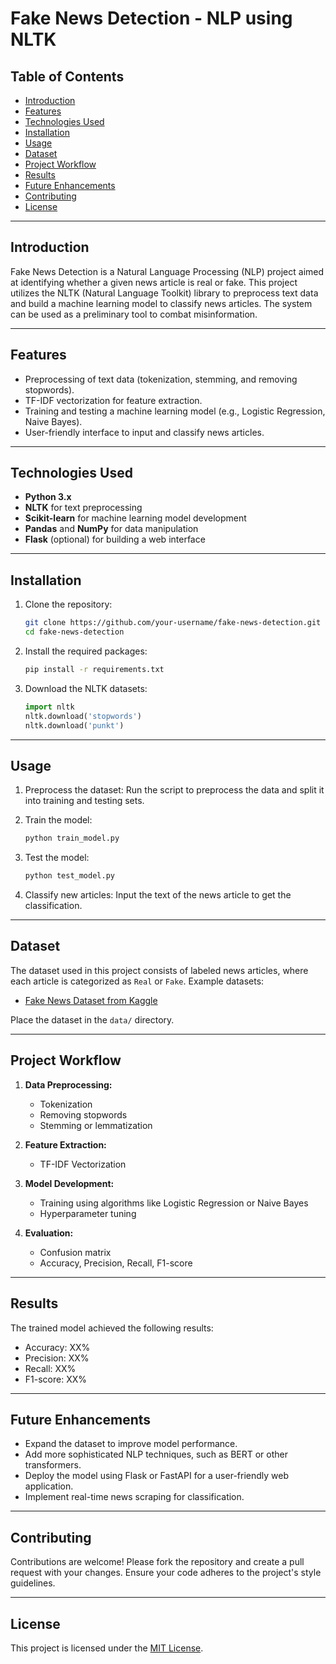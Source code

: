 
# Fake News Detection - NLP using NLTK

## Table of Contents
- [Introduction](#introduction)
- [Features](#features)
- [Technologies Used](#technologies-used)
- [Installation](#installation)
- [Usage](#usage)
- [Dataset](#dataset)
- [Project Workflow](#project-workflow)
- [Results](#results)
- [Future Enhancements](#future-enhancements)
- [Contributing](#contributing)
- [License](#license)

---

## Introduction
Fake News Detection is a Natural Language Processing (NLP) project aimed at identifying whether a given news article is real or fake. This project utilizes the NLTK (Natural Language Toolkit) library to preprocess text data and build a machine learning model to classify news articles. The system can be used as a preliminary tool to combat misinformation.

---

## Features
- Preprocessing of text data (tokenization, stemming, and removing stopwords).
- TF-IDF vectorization for feature extraction.
- Training and testing a machine learning model (e.g., Logistic Regression, Naive Bayes).
- User-friendly interface to input and classify news articles.

---

## Technologies Used
- **Python 3.x**
- **NLTK** for text preprocessing
- **Scikit-learn** for machine learning model development
- **Pandas** and **NumPy** for data manipulation
- **Flask** (optional) for building a web interface

---

## Installation
1. Clone the repository:
   ```bash
   git clone https://github.com/your-username/fake-news-detection.git
   cd fake-news-detection
   ```
2. Install the required packages:
   ```bash
   pip install -r requirements.txt
   ```

3. Download the NLTK datasets:
   ```python
   import nltk
   nltk.download('stopwords')
   nltk.download('punkt')
   ```

---

## Usage
1. Preprocess the dataset:
   Run the script to preprocess the data and split it into training and testing sets.

2. Train the model:
   ```bash
   python train_model.py
   ```

3. Test the model:
   ```bash
   python test_model.py
   ```

4. Classify new articles:
   Input the text of the news article to get the classification.

---

## Dataset
The dataset used in this project consists of labeled news articles, where each article is categorized as `Real` or `Fake`. Example datasets:
- [Fake News Dataset from Kaggle](https://www.kaggle.com/c/fake-news/data)

Place the dataset in the `data/` directory.

---

## Project Workflow
1. **Data Preprocessing:**
   - Tokenization
   - Removing stopwords
   - Stemming or lemmatization

2. **Feature Extraction:**
   - TF-IDF Vectorization

3. **Model Development:**
   - Training using algorithms like Logistic Regression or Naive Bayes
   - Hyperparameter tuning

4. **Evaluation:**
   - Confusion matrix
   - Accuracy, Precision, Recall, F1-score

---

## Results
The trained model achieved the following results:
- Accuracy: XX%
- Precision: XX%
- Recall: XX%
- F1-score: XX%

---

## Future Enhancements
- Expand the dataset to improve model performance.
- Add more sophisticated NLP techniques, such as BERT or other transformers.
- Deploy the model using Flask or FastAPI for a user-friendly web application.
- Implement real-time news scraping for classification.

---

## Contributing
Contributions are welcome! Please fork the repository and create a pull request with your changes. Ensure your code adheres to the project's style guidelines.

---

## License
This project is licensed under the [MIT License](LICENSE).
